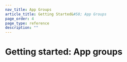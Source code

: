 ```yaml
---
nav_title: App Groups
article_title: Getting Started&#58; App Groups
page_order: 4
page_type: reference
description: ""
---
```


# Getting started: App groups

